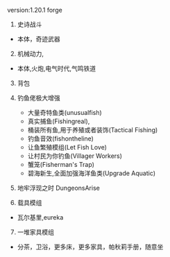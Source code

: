 version:1.20.1 forge
1. 史诗战斗
- 本体，奇迹武器
2. 机械动力,
- 本体,火炮,电气时代,气鸣铁道
3. 背包
4. 钓鱼佬极大增强
    - 大量奇特鱼类(unusualfish)
    - 真实捕鱼(Fishingreal),
    - 桶装所有鱼,用于养殖或者装饰(Tactical Fishing)
    - 钓鱼音效(fishontheline)
    - 让鱼繁殖模组(Let Fish Love)
    - 让村民为你钓鱼(Villager Workers)
    - 蟹笼(Fisherman's Trap)
    - 碧海新生,全面加强海洋鱼类(Upgrade Aquatic)

5. 地牢浮现之时 DungeonsArise

6. 载具模组 
- 瓦尔基里,eureka

7. 一堆家具模组
- 分茶，卫浴，更多床，更多家具，帕秋莉手册，随意坐